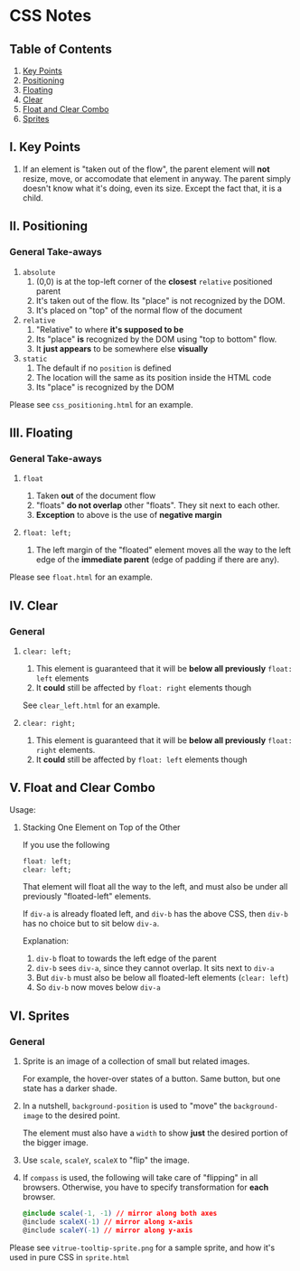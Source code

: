 # CSS Notes

## Table of Contents

1. [Key Points](#i-key-points)
2. [Positioning](#ii-positioning)
3. [Floating](#iii-floating)
4. [Clear](#iv-clear)
5. [Float and Clear Combo](#v-float-and-clear-combo)
6. [Sprites](#vi-sprites)

## I. Key Points

1. If an element is "taken out of the flow", the parent element will __not__
resize, move, or accomodate that element in anyway. The parent simply doesn't
know what it's doing, even its size. Except the fact that, it is a child.

## II. Positioning

### General Take-aways

1. `absolute`
    1. (0,0) is at the top-left corner of the __closest__ `relative` positioned
    parent
    2. It's taken out of the flow. Its "place" is not recognized by the DOM.
    3. It's placed on "top" of the normal flow of the document
2. `relative`
    1. "Relative" to where __it's supposed to be__
    2. Its "place" __is__ recognized by the DOM using "top to bottom" flow.
    3. It __just appears__ to be somewhere else __visually__
3. `static`
    1. The default if no `position` is defined
    2. The location will the same as its position inside the HTML code
    3. Its "place" is recognized by the DOM

Please see `css_positioning.html` for an example.

## III. Floating

### General Take-aways

1. `float`
    1. Taken __out__ of the document flow
    2. "floats" __do not overlap__ other "floats". They sit next to each other.
    3. __Exception__ to above is the use of __negative margin__

2. `float: left;`
    1. The left margin of the "floated" element moves all the way to the left
    edge of the __immediate parent__ (edge of padding if there are any).

Please see `float.html` for an example.

## IV. Clear

### General

1. `clear: left;`
    1. This element is guaranteed that it will be __below all previously__
    `float: left` elements
    2. It __could__ still be affected by `float: right` elements though

    See `clear_left.html` for an example.
2. `clear: right;`
    1. This element is guaranteed that it will be __below all previously__
    `float: right` elements.
    2. It __could__ still be affected by `float: left` elements though

## V. Float and Clear Combo

Usage:

1. Stacking One Element on Top of the Other

    If you use the following
    ```css
    float: left;
    clear: left;
    ```

    That element will float all the way to the left, and must also be under
    all previously "floated-left" elements.

    If `div-a` is already floated left, and `div-b` has the above CSS, then
    `div-b` has no choice but to sit below `div-a`.

    Explanation:

    1. `div-b` float to towards the left edge of the parent
    2. `div-b` sees `div-a`, since they cannot overlap. It sits next to `div-a`
    3. But `div-b` must also be below all floated-left elements (`clear: left`)
    4. So `div-b` now moves below `div-a`

## VI. Sprites

### General

1. Sprite is an image of a collection of small but related images.

    For example, the hover-over states of a button. Same button, but one state
    has a darker shade.
2. In a nutshell, `background-position` is used to "move" the `background-image`
to the desired point.

    The element must also have a `width` to show __just__ the desired portion of
    the bigger image.

3. Use `scale`, `scaleY`, `scaleX` to "flip" the image.
4. If `compass` is used, the following will take care of "flipping" in all
browsers. Otherwise, you have to specify transformation for __each__ browser.

    ```css
    @include scale(-1, -1) // mirror along both axes
    @include scaleX(-1) // mirror along x-axis
    @include scaleY(-1) // mirror along y-axis
    ```

Please see `vitrue-tooltip-sprite.png` for a sample sprite, and how it's used
in pure CSS in `sprite.html`
